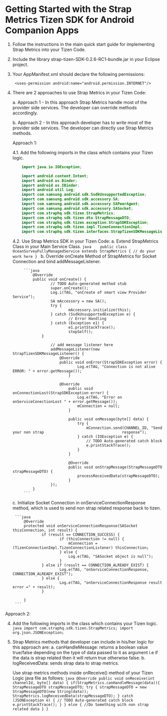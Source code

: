 Getting Started with the Strap Metrics Tizen SDK for Android Companion Apps
========================
1. Follow the instructions in the main quick start guide for implementing Strap Metrics into your Tizen Code.
2. Include the library strap-tizen-SDK-0.2.6-RC1-bundle.jar in your Eclipse project.
3. Your AppManifest.xml should declare the following permissions:

		<uses-permission android:name="android.permission.INTERNET"/>

4. There are 2 approaches to use Strap Metrics in your Tizen Code:

      a. Approach 1 - In this approach Strap Metrics handle most of the provider side services. The developer can override methods accordingly.
      
      b. Approach 2 - In this approach developer has to write most of the provider side services. The developer can directly use Strap Metrics methods.

    Approach 1:

	4.1. Add the following imports in the class which contains your Tizen logic.

	```java
    	import java.io.IOException;

    	import android.content.Intent;
    	import android.os.Binder;
    	import android.os.IBinder;
    	import android.util.Log;
    	import com.samsung.android.sdk.SsdkUnsupportedException;
    	import com.samsung.android.sdk.accessory.SA;
    	import com.samsung.android.sdk.accessory.SAPeerAgent;
    	import com.samsung.android.sdk.accessory.SASocket;
    	import com.straphq.sdk.tizen.StrapMetrics;
    	import com.straphq.sdk.tizen.dto.StrapMessageDTO;
    	import com.straphq.sdk.tizen.exception.StrapSDKException;
    	import com.straphq.sdk.tizen.impl.TizenConnectionImpl;
    	import com.straphq.sdk.tizen.interfaces.StrapTizenSDKMessageListener;
	```
	4.2. Use Strap Metrics SDK in your Tizen Code:
    		a. Extend StrapMetrics Class in your Main Service Class.
			```java   
   			public class OceanSurveyFullyManagedService extends StrapMetrics {
    				// do your work here
    			}
			```
    		b. Override onCreate Method of StrapMetrics for Socket Connection and bind addMessageListener.

			```java    
     			@Override
        		public void onCreate() {
            			// TODO Auto-generated method stub
            			super.onCreate();
             			Log.i(TAG, "onCreate of smart view Provider Service");
	                	SA mAccessory = new SA();
        	        	try {
                	    		mAccessory.initialize(this);
	                	} catch (SsdkUnsupportedException e) {
        	            		// Error Handling
	                	} catch (Exception e1) {
	                    		e1.printStackTrace();
        	             		stopSelf();
        			}

                		// add message listener here
                		addMessageListener(new StrapTizenSDKMessageListener() {
	                		@Override
        	        		public void onError(StrapSDKException error) {
                	    			Log.e(TAG, "Connection is not alive ERROR: " + error.getMessage());
	                    		}

	                   		@Override
        	            		public void onConnectionLost(StrapSDKException error) {
                	    			Log.e(TAG, "Error on onServiceConectionLost " + error.getMessage());
                    				mConnection = null;
                    			}

                    			public void onMessage(byte[] data) {
                    				try {
                    					mConnection.send(CHANNEL_ID, "Send your non strap 									response");
                    				} catch (IOException e) {
                    					// TODO Auto-generated catch block
                    					e.printStackTrace();
                    				}
                    			}

                    			@Override
                    			public void onStrapMessage(StrapMessageDTO strapMessageDTO) {
                    				processReceivedData(strapMessageDTO);
                    			}
                		});
        		}
			```

   c. Initialize Socket Connection in onServiceConnectionResponse method, which is used to send non strap related
      response back to tizen.
      
		```java
       		@Override
           	protected void onServiceConnectionResponse(SASocket thisConnection, int result) {
                	if (result == CONNECTION_SUCCESS) {
                      		if (thisConnection != null) {
                          		mConnection = (TizenConnectionImpl.TizenConnectionListener) thisConnection;
                      		} else {
                          		Log.e(TAG, "SASocket object is null");
                      		}
                  	} else if (result == CONNECTION_ALREADY_EXIST) {
                      		Log.e(TAG, "onServiceConnectionResponse, CONNECTION_ALREADY_EXIST");
                  	} else {
                      		Log.e(TAG, "onServiceConnectionResponse result error =" + result);
                  	}

           	}
		```

Approach 2:

4. Add the following imports in the class which contains your Tizen logic.
		```java
    		import com.straphq.sdk.tizen.StrapMetrics;
    		import org.json.JSONException;
		```
    
5. Strap Metrics methods that developer can include in his/her logic for this approach are:
    a. canHandleMessage: returns a boolean value true/false depending on the type of data passed to it as argument i.e if the data is strap related then it will return true otherwise false.
    b. logReceivedData: sends strap data to strap metrics.

   Use strap metrics methods inside onReceive() method of your Tizen Logic java file as follows:
		```java
    		@Override
    		public void onReceive(int channelId, byte[] data) {
    			if(StrapMetrics.canHandleMessage(data)){
    				StrapMessageDTO strapMessageDTO;
    				try {
    					strapMessageDTO = new StrapMessageDTO(new String(data));
    					StrapMetrics.logReceivedData(strapMessageDTO);
	    			} catch (JSONException e) {
	    				// TODO Auto-generated catch block
    					e.printStackTrace();
    				}
    			} else {
    				//Do Something with non strap related data
    			}
    		}
    		```
